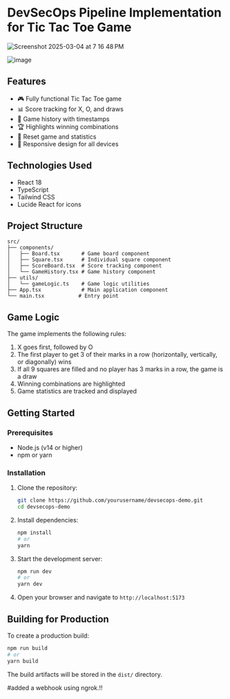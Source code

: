 # DevSecOps Pipeline Implementation for Tic Tac Toe Game

![Screenshot 2025-03-04 at 7 16 48 PM](https://github.com/user-attachments/assets/7ed79f9c-9144-4870-accd-500085a15592)

![image](https://github.com/user-attachments/assets/5b2813a5-f493-4665-8964-77359b5be93a)

## Features

- 🎮 Fully functional Tic Tac Toe game
- 📊 Score tracking for X, O, and draws
- 📜 Game history with timestamps
- 🏆 Highlights winning combinations
- 🔄 Reset game and statistics
- 📱 Responsive design for all devices

## Technologies Used

- React 18
- TypeScript
- Tailwind CSS
- Lucide React for icons

## Project Structure

```
src/
├── components/
│   ├── Board.tsx       # Game board component
│   ├── Square.tsx      # Individual square component
│   ├── ScoreBoard.tsx  # Score tracking component
│   └── GameHistory.tsx # Game history component
├── utils/
│   └── gameLogic.ts    # Game logic utilities
├── App.tsx             # Main application component
└── main.tsx           # Entry point
```

## Game Logic

The game implements the following rules:

1. X goes first, followed by O
2. The first player to get 3 of their marks in a row (horizontally, vertically, or diagonally) wins
3. If all 9 squares are filled and no player has 3 marks in a row, the game is a draw
4. Winning combinations are highlighted
5. Game statistics are tracked and displayed

## Getting Started

### Prerequisites

- Node.js (v14 or higher)
- npm or yarn

### Installation

1. Clone the repository:

   ```bash
   git clone https://github.com/yourusername/devsecops-demo.git
   cd devsecops-demo
   ```

2. Install dependencies:

   ```bash
   npm install
   # or
   yarn
   ```

3. Start the development server:

   ```bash
   npm run dev
   # or
   yarn dev
   ```

4. Open your browser and navigate to `http://localhost:5173`

## Building for Production

To create a production build:

```bash
npm run build
# or
yarn build
```

The build artifacts will be stored in the `dist/` directory.

#added a webhook using ngrok.!!
